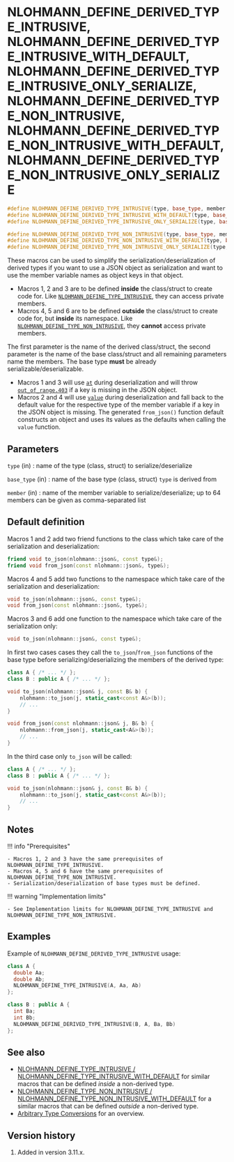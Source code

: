 <h1>NLOHMANN_DEFINE_DERIVED_TYPE_INTRUSIVE, NLOHMANN_DEFINE_DERIVED_TYPE_INTRUSIVE_WITH_DEFAULT,
    NLOHMANN_DEFINE_DERIVED_TYPE_INTRUSIVE_ONLY_SERIALIZE, NLOHMANN_DEFINE_DERIVED_TYPE_NON_INTRUSIVE,
    NLOHMANN_DEFINE_DERIVED_TYPE_NON_INTRUSIVE_WITH_DEFAULT, NLOHMANN_DEFINE_DERIVED_TYPE_NON_INTRUSIVE_ONLY_SERIALIZE</h1>

```cpp
#define NLOHMANN_DEFINE_DERIVED_TYPE_INTRUSIVE(type, base_type, member...)                    // (1)
#define NLOHMANN_DEFINE_DERIVED_TYPE_INTRUSIVE_WITH_DEFAULT(type, base_type, member...)       // (2)
#define NLOHMANN_DEFINE_DERIVED_TYPE_INTRUSIVE_ONLY_SERIALIZE(type, base_type, member...)     // (3)

#define NLOHMANN_DEFINE_DERIVED_TYPE_NON_INTRUSIVE(type, base_type, member...)                // (4)
#define NLOHMANN_DEFINE_DERIVED_TYPE_NON_INTRUSIVE_WITH_DEFAULT(type, base_type, member...)   // (5)
#define NLOHMANN_DEFINE_DERIVED_TYPE_NON_INTRUSIVE_ONLY_SERIALIZE(type, base_type, member...) // (6)
```

These macros can be used to simplify the serialization/deserialization of derived types if you want to use a JSON
object as serialization and want to use the member variable names as object keys in that object.

- Macros 1, 2 and 3 are to be defined **inside** the class/struct to create code for.
Like [`NLOHMANN_DEFINE_TYPE_INTRUSIVE`](nlohmann_define_type_intrusive.md), they can access private members.
- Macros 4, 5 and 6 are to be defined **outside** the class/struct to create code for, but **inside** its namespace.
Like [`NLOHMANN_DEFINE_TYPE_NON_INTRUSIVE`](nlohmann_define_type_non_intrusive.md),
they **cannot** access private members.

The first  parameter is the name of the derived class/struct,
the second parameter is the name of the base class/struct and all remaining parameters name the members.
The base type **must** be already serializable/deserializable.

- Macros 1 and 3 will use [`at`](../basic_json/at.md) during deserialization and will throw
  [`out_of_range.403`](../../home/exceptions.md#jsonexceptionout_of_range403) if a key is missing in the JSON object.
- Macros 2 and 4 will use [`value`](../basic_json/value.md) during deserialization and fall back to the default value for the
   respective type of the member variable if a key in the JSON object is missing. The generated `from_json()` function
   default constructs an object and uses its values as the defaults when calling the `value` function.

## Parameters

`type` (in)
:   name of the type (class, struct) to serialize/deserialize

`base_type` (in)
:   name of the base type (class, struct) `type` is derived from

`member` (in)
:   name of the member variable to serialize/deserialize; up to 64 members can be given as comma-separated list

## Default definition

Macros 1 and 2 add two friend functions to the class which take care of the serialization and deserialization:

```cpp
friend void to_json(nlohmann::json&, const type&);
friend void from_json(const nlohmann::json&, type&);
```

Macros 4 and 5 add two functions to the namespace which take care of the serialization and deserialization:

```cpp
void to_json(nlohmann::json&, const type&);
void from_json(const nlohmann::json&, type&);
```

Macros 3 and 6 add one function to the namespace which take care of the serialization only:

```cpp
void to_json(nlohmann::json&, const type&);
```

In first two cases cases they call the `to_json`/`from_json` functions of the base type
before serializing/deserializing the members of the derived type:

```cpp
class A { /* ... */ };
class B : public A { /* ... */ };

void to_json(nlohmann::json& j, const B& b) {
    nlohmann::to_json(j, static_cast<const A&>(b));
    // ...
}

void from_json(const nlohmann::json& j, B& b) {
    nlohmann::from_json(j, static_cast<A&>(b));
    // ...
}
```

In the third case only `to_json` will be called:

```cpp
class A { /* ... */ };
class B : public A { /* ... */ };

void to_json(nlohmann::json& j, const B& b) {
    nlohmann::to_json(j, static_cast<const A&>(b));
    // ...
}
```

## Notes

!!! info "Prerequisites"

    - Macros 1, 2 and 3 have the same prerequisites of NLOHMANN_DEFINE_TYPE_INTRUSIVE. 
    - Macros 4, 5 and 6 have the same prerequisites of NLOHMANN_DEFINE_TYPE_NON_INTRUSIVE.
    - Serialization/deserialization of base types must be defined.

!!! warning "Implementation limits"

    - See Implementation limits for NLOHMANN_DEFINE_TYPE_INTRUSIVE and NLOHMANN_DEFINE_TYPE_NON_INTRUSIVE.

## Examples

Example of `NLOHMANN_DEFINE_DERIVED_TYPE_INTRUSIVE` usage:

```cpp
class A {
  double Aa;
  double Ab;
  NLOHMANN_DEFINE_TYPE_INTRUSIVE(A, Aa, Ab)
};

class B : public A {
  int Ba;
  int Bb;
  NLOHMANN_DEFINE_DERIVED_TYPE_INTRUSIVE(B, A, Ba, Bb)
};
```

## See also

- [NLOHMANN_DEFINE_TYPE_INTRUSIVE / NLOHMANN_DEFINE_TYPE_INTRUSIVE_WITH_DEFAULT](nlohmann_define_type_intrusive.md)
  for similar macros that can be defined _inside_ a non-derived type.
- [NLOHMANN_DEFINE_TYPE_NON_INTRUSIVE / NLOHMANN_DEFINE_TYPE_NON_INTRUSIVE_WITH_DEFAULT](nlohmann_define_type_non_intrusive.md)
  for a similar macros that can be defined _outside_ a non-derived type.
- [Arbitrary Type Conversions](../../features/arbitrary_types.md) for an overview.

## Version history

1. Added in version 3.11.x.
